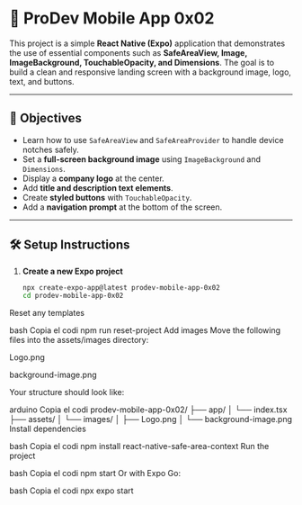 # 📱 ProDev Mobile App 0x02

This project is a simple **React Native (Expo)** application that demonstrates the use of essential components such as **SafeAreaView, Image, ImageBackground, TouchableOpacity, and Dimensions**. The goal is to build a clean and responsive landing screen with a background image, logo, text, and buttons.

---

## 🚀 Objectives
- Learn how to use `SafeAreaView` and `SafeAreaProvider` to handle device notches safely.  
- Set a **full-screen background image** using `ImageBackground` and `Dimensions`.  
- Display a **company logo** at the center.  
- Add **title and description text elements**.  
- Create **styled buttons** with `TouchableOpacity`.  
- Add a **navigation prompt** at the bottom of the screen.  

---

## 🛠️ Setup Instructions

1. **Create a new Expo project**
   ```bash
   npx create-expo-app@latest prodev-mobile-app-0x02
   cd prodev-mobile-app-0x02
Reset any templates

bash
Copia el codi
npm run reset-project
Add images
Move the following files into the assets/images directory:

Logo.png

background-image.png

Your structure should look like:

arduino
Copia el codi
prodev-mobile-app-0x02/
├── app/
│   └── index.tsx
├── assets/
│   └── images/
│       ├── Logo.png
│       └── background-image.png
Install dependencies

bash
Copia el codi
npm install react-native-safe-area-context
Run the project

bash
Copia el codi
npm start
Or with Expo Go:

bash
Copia el codi
npx expo start
